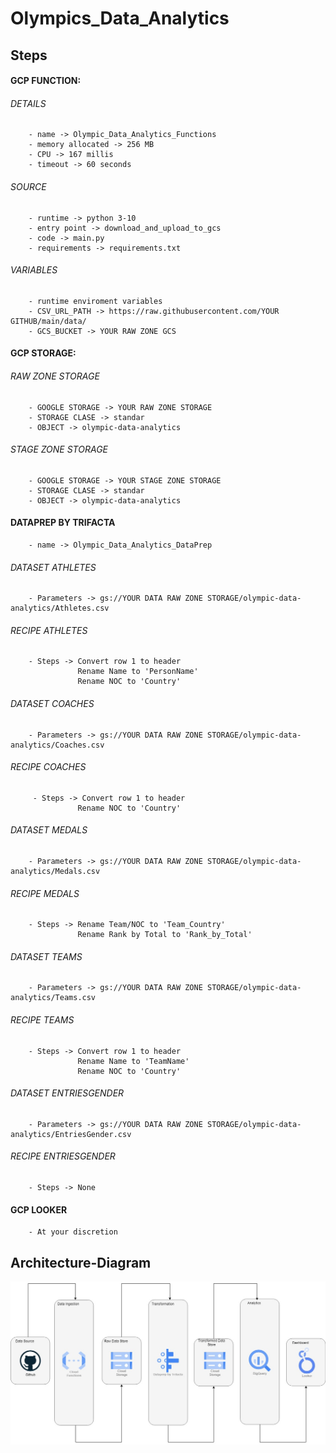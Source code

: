 # Olympics_Data_Analytics
## Steps

#### GCP FUNCTION:
###### DETAILS 
        - name -> Olympic_Data_Analytics_Functions
        - memory allocated -> 256 MB
        - CPU -> 167 millis
        - timeout -> 60 seconds

###### SOURCE
        - runtime -> python 3-10
        - entry point -> download_and_upload_to_gcs
        - code -> main.py
        - requirements -> requirements.txt

###### VARIABLES
        - runtime enviroment variables
        - CSV_URL_PATH -> https://raw.githubusercontent.com/YOUR GITHUB/main/data/
        - GCS_BUCKET -> YOUR RAW ZONE GCS

#### GCP STORAGE:
###### RAW ZONE STORAGE
        - GOOGLE STORAGE -> YOUR RAW ZONE STORAGE
        - STORAGE CLASE -> standar
        - OBJECT -> olympic-data-analytics

###### STAGE ZONE STORAGE
        - GOOGLE STORAGE -> YOUR STAGE ZONE STORAGE
        - STORAGE CLASE -> standar
        - OBJECT -> olympic-data-analytics

#### DATAPREP BY TRIFACTA 
        - name -> Olympic_Data_Analytics_DataPrep

###### DATASET ATHLETES
        - Parameters -> gs://YOUR DATA RAW ZONE STORAGE/olympic-data-analytics/Athletes.csv

###### RECIPE ATHLETES
        - Steps -> Convert row 1 to header
                   Rename Name to 'PersonName'
                   Rename NOC to 'Country'

###### DATASET COACHES
        - Parameters -> gs://YOUR DATA RAW ZONE STORAGE/olympic-data-analytics/Coaches.csv

###### RECIPE COACHES
         - Steps -> Convert row 1 to header
                   Rename NOC to 'Country'

###### DATASET MEDALS
        - Parameters -> gs://YOUR DATA RAW ZONE STORAGE/olympic-data-analytics/Medals.csv

###### RECIPE MEDALS
        - Steps -> Rename Team/NOC to 'Team_Country'
                   Rename Rank by Total to 'Rank_by_Total'

###### DATASET TEAMS
        - Parameters -> gs://YOUR DATA RAW ZONE STORAGE/olympic-data-analytics/Teams.csv

###### RECIPE TEAMS
        - Steps -> Convert row 1 to header
                   Rename Name to 'TeamName'
                   Rename NOC to 'Country'

###### DATASET ENTRIESGENDER
        - Parameters -> gs://YOUR DATA RAW ZONE STORAGE/olympic-data-analytics/EntriesGender.csv

###### RECIPE ENTRIESGENDER
        - Steps -> None

#### GCP LOOKER
        - At your discretion

## Architecture-Diagram
![Architecture-Diagram](Olympic-Data-Analytics-Gcp.jpg)